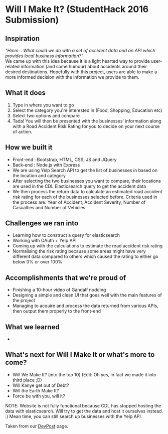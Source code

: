 # Will I Make It? (StudentHack 2016 Submission)

## Inspiration
_"Hmm... What could we do with a set of accident data and an API which provides local business information?"_  
We came up with this idea because it is a light hearted way to provide user-related information (and some humour) about accidents around their desired destinations. Hopefully with this project, users are able to make a more informed decision with the information we provide to them.

## What it does
1. Type in where you want to go
2. Select the category you're interested in (Food, Shopping, Education etc)
3. Select two options and compare
4. Tada! You will then be presented with the businesses' information along with a Road Accident Risk Rating for you to decide on your next course of action.

## How we built it
- Front-end : Bootstrap, HTML, CSS, JS  and JQuery
- Back-end : Node.js with Express
- We are using Yelp Search API to get the list of businesses in based on the location and category
- After selecting the two businesses you want to compare, their locations are used in the CDL Elasticsearch query to get the accident data
- We then process the return data to calculate an estimated road accident risk rating for each of the businesses selected before. Criteria used in the process are: Year of Accident, Accident Severity, Number of Casualties and Number of Vehicles.

## Challenges we ran into
- Learning how to construct a query for elasticsearch
- Working with OAuth + Yelp API
- Coming up with the calculations to estimate the road accident risk rating
- Normalising the risk rating because some areas might have very different data compared to others which caused the rating to either go below 0% or over 100%

## Accomplishments that we're proud of
- Finishing a 10-hour video of Gandalf nodding
- Designing a simple and clean UI that goes well with the main features of the project
- Managing to acquire and process the data returned from various APIs, then output them properly to the front-end

## What we learned
- 

## What's next for Will I Make It or what's more to come?
- Will We Make It? (into the top 10) (Edit: Oh yes, in fact we made it into third place ;D)
- Will Kanye get out of Debt?
- Will the Earth Make It?
- Force be with you, will it?

NOTE: Website is not fully functional because CDL has stopped hosting the data with elasticsearch. Will try to get the data and host it ourselves instead. :) Mean time, you can still search up businesses with the Yelp API.

Taken from our [DevPost](https://devpost.com/software/will-i-make-it) page.
